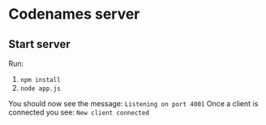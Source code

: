 # Codenames server

## Start server

Run:

1. `npm install`
2. `node app.js`

You should now see the message: `Listening on port 4001`
Once a client is connected you see: `New client connected`
